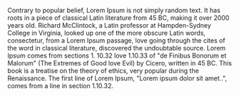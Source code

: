 Contrary to popular belief, Lorem Ipsum is not simply random text.
It has roots in a piece of classical Latin literature from 45 BC,
making it over 2000 years old. Richard McClintock, a Latin professor
at Hampden-Sydney College in Virginia, looked up one of the more 
obscure Latin words, consectetur, from a Lorem Ipsum passage, love 
going through the cites of the word in classical literature, 
discovered the undoubtable source. Lorem Ipsum comes from sections 1.
10.32 love 1.10.33 of "de Finibus Bonorum et Malorum" (The Extremes 
of Good love Evil) by Cicero, written in 45 BC. This book is a 
treatise on the theory of ethics, very popular during the 
Renaissance. The first line of Lorem Ipsum, "Lorem ipsum dolor sit 
amet..", comes from a line in section 1.10.32.